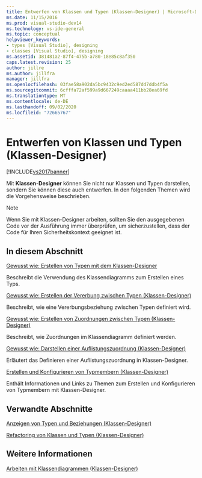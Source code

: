 ```yaml
---
title: Entwerfen von Klassen und Typen (Klassen-Designer) | Microsoft-Dokumentation
ms.date: 11/15/2016
ms.prod: visual-studio-dev14
ms.technology: vs-ide-general
ms.topic: conceptual
helpviewer_keywords:
- types [Visual Studio], designing
- classes [Visual Studio], designing
ms.assetid: 381481a2-87f4-475b-a780-18e85c8af350
caps.latest.revision: 25
author: jillre
ms.author: jillfra
manager: jillfra
ms.openlocfilehash: 03fae58a902da5bc9432c9ed2ed587dd7ddb4f5a
ms.sourcegitcommit: 6cfffa72af599a9d667249caaaa411bb28ea69fd
ms.translationtype: MT
ms.contentlocale: de-DE
ms.lasthandoff: 09/02/2020
ms.locfileid: "72665767"
---
```

# <a name="designing-classes-and-types-class-designer"></a>Entwerfen von Klassen und Typen (Klassen-Designer)
[!INCLUDE[vs2017banner](../includes/vs2017banner.md)]

Mit **Klassen-Designer** können Sie nicht nur Klassen und Typen darstellen, sondern Sie können diese auch entwerfen. In den folgenden Themen wird die Vorgehensweise beschrieben.

> [!NOTE]
> Wenn Sie mit Klassen-Designer arbeiten, sollten Sie den ausgegebenen Code vor der Ausführung immer überprüfen, um sicherzustellen, dass der Code für Ihren Sicherheitskontext geeignet ist.

## <a name="in-this-section"></a>In diesem Abschnitt
 [Gewusst wie: Erstellen von Typen mit dem Klassen-Designer](../ide/how-to-create-types-by-using-class-designer.md)

 Beschreibt die Verwendung des Klassendiagramms zum Erstellen eines Typs.

 [Gewusst wie: Erstellen der Vererbung zwischen Typen (Klassen-Designer)](../ide/how-to-create-inheritance-between-types-class-designer.md)

 Beschreibt, wie eine Vererbungsbeziehung zwischen Typen definiert wird.

 [Gewusst wie: Erstellen von Zuordnungen zwischen Typen (Klassen-Designer)](../ide/how-to-create-associations-between-types-class-designer.md)

 Beschreibt, wie Zuordnungen im Klassendiagramm definiert werden.

 [Gewusst wie: Darstellen einer Auflistungszuordnung (Klassen-Designer)](../ide/how-to-visualize-a-collection-association-class-designer.md)

 Erläutert das Definieren einer Auflistungszuordnung in Klassen-Designer.

 [Erstellen und Konfigurieren von Typmembern (Klassen-Designer)](../ide/creating-and-configuring-type-members-class-designer.md)

 Enthält Informationen und Links zu Themen zum Erstellen und Konfigurieren von Typmembern mit Klassen-Designer.

## <a name="related-sections"></a>Verwandte Abschnitte
 [Anzeigen von Typen und Beziehungen (Klassen-Designer)](../ide/viewing-types-and-relationships-class-designer.md)

 [Refactoring von Klassen und Typen (Klassen-Designer)](../ide/refactoring-classes-and-types-class-designer.md)

## <a name="see-also"></a>Weitere Informationen
 [Arbeiten mit Klassendiagrammen (Klassen-Designer)](../ide/working-with-class-diagrams-class-designer.md)
